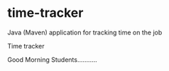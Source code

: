 # time-tracker
Java (Maven) application for tracking time on the job

Time tracker

Good Morning Students...........
